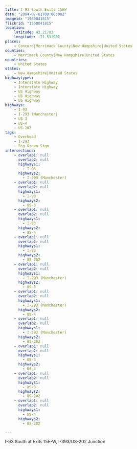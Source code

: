 ```yaml
---
title: I-93 South Exits 15EW
date: "2004-07-01T00:00:00Z"
imageid: "1560041815"
flickrid: "1560041815"
location:
    latitude: 43.21703
    longitude: -71.531902
places:
    - Concord|Merrimack County|New Hampshire|United States
counties:
    - Merrimack County|New Hampshire|United States
countries:
    - United States
states:
    - New Hampshire|United States
highwaytypes:
    - Interstate Highway
    - Interstate Highway
    - US Highway
    - US Highway
    - US Highway
highways:
    - I-93
    - I-293 (Manchester)
    - US-3
    - US-4
    - US-202
tags:
    - Overhead
    - I-293
    - Big Green Sign
intersections:
    - overlap1: null
      overlap2: null
      highways1:
        - I-93
      highways2:
        - I-293 (Manchester)
    - overlap1: null
      overlap2: null
      highways1:
        - I-93
      highways2:
        - US-3
    - overlap1: null
      overlap2: null
      highways1:
        - I-93
      highways2:
        - US-4
    - overlap1: null
      overlap2: null
      highways1:
        - I-93
      highways2:
        - US-202
    - overlap1: null
      overlap2: null
      highways1:
        - I-293 (Manchester)
      highways2:
        - US-3
    - overlap1: null
      overlap2: null
      highways1:
        - I-293 (Manchester)
      highways2:
        - US-4
    - overlap1: null
      overlap2: null
      highways1:
        - I-293 (Manchester)
      highways2:
        - US-202
    - overlap1: null
      overlap2: null
      highways1:
        - US-3
      highways2:
        - US-4
    - overlap1: null
      overlap2: null
      highways1:
        - US-3
      highways2:
        - US-202
    - overlap1: null
      overlap2: null
      highways1:
        - US-4
      highways2:
        - US-202

---
```

I-93 South at Exits 15E-W, I-393/US-202 Junction